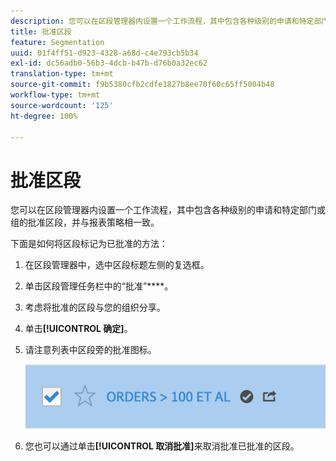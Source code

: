 ```yaml
---
description: 您可以在区段管理器内设置一个工作流程，其中包含各种级别的申请和特定部门或组的批准区段，并与报表策略相一致。
title: 批准区段
feature: Segmentation
uuid: 01f4ff51-d923-4328-a68d-c4e793cb5b34
exl-id: dc56adb0-56b3-4dcb-b47b-d76b0a32ec62
translation-type: tm+mt
source-git-commit: f9b5380cfb2cdfe1827b8ee70f60c65ff5004b48
workflow-type: tm+mt
source-wordcount: '125'
ht-degree: 100%

---
```


# 批准区段

您可以在区段管理器内设置一个工作流程，其中包含各种级别的申请和特定部门或组的批准区段，并与报表策略相一致。

下面是如何将区段标记为已批准的方法：

1. 在区段管理器中，选中区段标题左侧的复选框。
1. 单击区段管理任务栏中的“批准”****。
1. 考虑将批准的区段与您的组织分享。
1. 单击&#x200B;**[!UICONTROL 确定]**。
1. 请注意列表中区段旁的批准图标。

   ![](assets/seg_approved.png)

1. 您也可以通过单击&#x200B;**[!UICONTROL 取消批准]**&#x200B;来取消批准已批准的区段。
